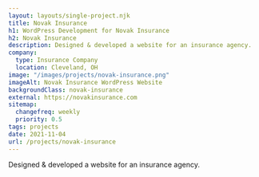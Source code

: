 ```yaml
---
layout: layouts/single-project.njk
title: Novak Insurance
h1: WordPress Development for Novak Insurance
h2: Novak Insurance
description: Designed & developed a website for an insurance agency.
company:
  type: Insurance Company
  location: Cleveland, OH
image: "/images/projects/novak-insurance.png"
imageAlt: Novak Insurance WordPress Website
backgroundClass: novak-insurance
external: https://novakinsurance.com
sitemap:
  changefreq: weekly
  priority: 0.5
tags: projects
date: 2021-11-04
url: /projects/novak-insurance
---
```


Designed & developed a website for an insurance agency.
